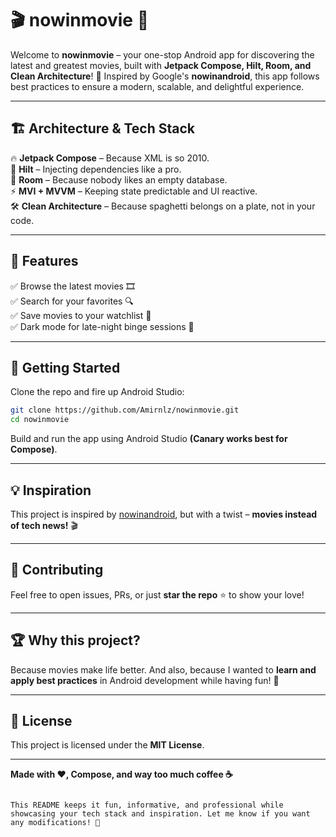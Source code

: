 # 🎬 nowinmovie 🍿  

Welcome to **nowinmovie** – your one-stop Android app for discovering the latest and greatest movies, built with **Jetpack Compose, Hilt, Room, and Clean Architecture**! 🚀 Inspired by Google's **nowinandroid**, this app follows best practices to ensure a modern, scalable, and delightful experience.  

---

## 🏗️ Architecture & Tech Stack  

🔥 **Jetpack Compose** – Because XML is so 2010.  
🔗 **Hilt** – Injecting dependencies like a pro.  
💾 **Room** – Because nobody likes an empty database.  
⚡ **MVI + MVVM** – Keeping state predictable and UI reactive.  
🛠️ **Clean Architecture** – Because spaghetti belongs on a plate, not in your code.  

---

## 🎥 Features  

✅ Browse the latest movies 🎞️  
✅ Search for your favorites 🔍  
✅ Save movies to your watchlist 📌  
✅ Dark mode for late-night binge sessions 🌙  

---

## 🚀 Getting Started  

Clone the repo and fire up Android Studio:  

```sh
git clone https://github.com/Amirnlz/nowinmovie.git
cd nowinmovie
```

Build and run the app using Android Studio **(Canary works best for Compose)**.  

---

## 💡 Inspiration  

This project is inspired by [nowinandroid](https://github.com/android/nowinandroid), but with a twist – **movies instead of tech news!** 🎬  

---

## 🤝 Contributing  

Feel free to open issues, PRs, or just **star the repo** ⭐ to show your love!  

---

## 🏆 Why this project?  

Because movies make life better. And also, because I wanted to **learn and apply best practices** in Android development while having fun! 🎉  

---

## 📜 License  

This project is licensed under the **MIT License**.  

---

**Made with ❤️, Compose, and way too much coffee ☕**  
```

This README keeps it fun, informative, and professional while showcasing your tech stack and inspiration. Let me know if you want any modifications! 🚀
